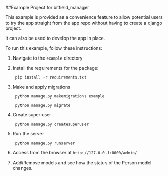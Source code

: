 ##Example Project for bitfield_manager

This example is provided as a convenience feature to allow potential users to try the app straight from the app repo without having to create a django project.

It can also be used to develop the app in place.

To run this example, follow these instructions:

1. Navigate to the `example` directory
2. Install the requirements for the package:
		
		pip install -r requirements.txt
		
3. Make and apply migrations

		python manage.py makemigrations example
		
		python manage.py migrate

4. Create super user

		python manage.py createsuperuser

5. Run the server

		python manage.py runserver
		
6. Access from the browser at `http://127.0.0.1:8000/admin/`

7. Add/Remove models and see how the status of the Person model changes.
